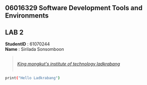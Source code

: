 ## **06016329 Software Development Tools and Environments**
## **LAB 2**

**StudentID** : 61070244 
<br>
**Name** : Sirilada Sonsomboon

>[<ins><br>*King mongkut's institute of technology ladkrabang*<br><br>](https://www.kmitl.ac.th)
```sh
print("Hello Ladkrabang")
```